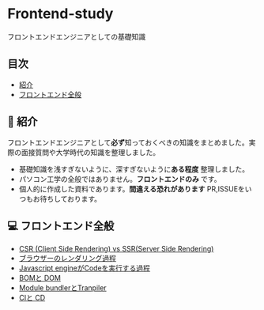 # Frontend-study
フロントエンドエンジニアとしての基礎知識

## 目次

* [紹介](#tada-紹介)
* [フロントエンド全般](#computer-フロントエンド全般)

## :tada: 紹介

フロントエンドエンジニアとして**必ず**知っておくべきの知識をまとめました。実際の面接質問や大学時代の知識を整理しました。

* 基礎知識を浅すぎないように、深すぎないように**ある程度** 整理しました。
* パソコン工学の全般ではありません。**フロントエンドのみ** です。
* 個人的に作成した資料であります。**間違える恐れがあります** PR,ISSUEをいつもお待ちしております。

## :computer: フロントエンド全般

* [CSR (Client Side Rendering) vs SSR(Server Side Rendering)](https://github.com/TERADA-DANTE/frontend-study/blob/master/Notes/frontend/csr-ssr.md)
* [ブラウザーのレンダリング過程](https://github.com/TERADA-DANTE/frontend-study/blob/master/Notes/frontend/browser-rendering.md)
* [Javascript engineがCodeを実行する過程](https://github.com/TERADA-DANTE/frontend-study/blob/master/Notes/frontend/engine.md)
* [BOMと DOM](https://github.com/TERADA-DANTE/frontend-study/blob/master/Notes/frontend/bom-dom.md)
* [Module bundlerとTranpiler](https://github.com/TERADA-DANTE/frontend-study/blob/master/Notes/frontend/bundler-transpiler.md)
* [CIと CD](https://github.com/TERADA-DANTE/frontend-study/blob/master/Notes/frontend/ci-cd.md)

